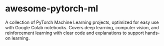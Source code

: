 # awesome-pytorch-ml
A collection of PyTorch Machine Learning projects, optimized for easy use with Google Colab notebooks. Covers deep learning, computer vision, and reinforcement learning with clear code and explanations to support hands-on learning.
